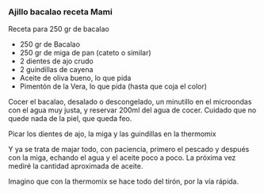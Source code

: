 ### Ajillo bacalao receta Mami

Receta para 250 gr de bacalao

* 250 gr de Bacalao
* 250 gr de miga de pan (cateto o similar)
* 2 dientes de ajo crudo
* 2 guindillas de cayena
* Aceite de oliva bueno, lo que pida
* Pimentón de la Vera, lo que pida (hasta que coja el color)



Cocer el bacalao, desalado o descongelado, un minutillo en el microondas con el agua muy justa, y reservar 200ml del agua de cocer. Cuidado que no quede nada de la piel, que queda feo.

Picar los dientes de ajo, la miga y las guindillas en la thermomix

Y ya se trata de majar todo, con paciencia, primero el pescado y después con la miga, echando el agua y el aceite poco a poco. La próxima vez mediré la cantidad aproximada de aceite.

Imagino que con la thermomix se hace todo del tirón, por la vía rápida.
